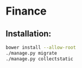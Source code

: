 # Finance

## Installation:

```bash
bower install --allow-root
./manage.py migrate
./manage.py collectstatic
```
